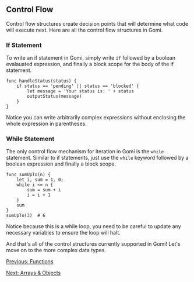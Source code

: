 ## Control Flow

Control flow structures create decision points that will determine what code will execute next. Here are all the control flow structures in Gomi.

### If Statement

To write an if statement in Gomi, simply write `if` followed by a boolean evalauated expression, and finally a block scope for the body of the if statement.

```
func handleStatus(status) {
    if status == 'pending' || status == 'blocked' {
        let message = 'Your status is: ' + status
        outputStatus(message)
    }
}
```
Notice you can write arbitrarily complex expressions without enclosing the whole expression in parentheses.

### While Statement

The only control flow mechanism for iteration in Gomi is the `while` statement. Similar to if statements, just use the `while` keyword followed by a boolean expression and finally a block scope.

```
func sumUpTo(n) {
    let i, sum = 1, 0;
    while i <= n {
        sum = sum + i
        i = i + 1
    }
    sum
}
sumUpTo(3)  # 6
```
Notice because this is a while loop, you need to be careful to update any necessary variables to ensure the loop will halt.

And that's all of the control structures currently supported in Gomi! Let's move on to the more complex data types.

[Previous: Functions](./functions.md)

[Next: Arrays & Objects](./arrays-and-objects.md)